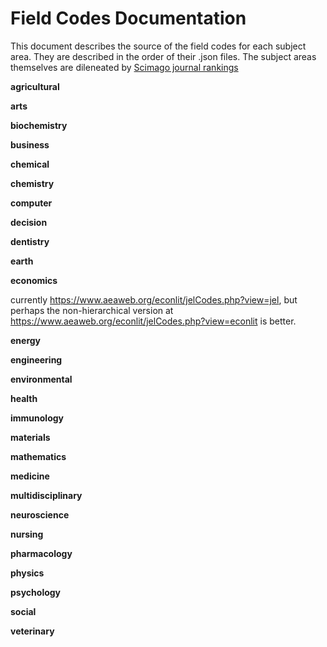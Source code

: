 # Field Codes Documentation
This document describes the source of the field codes for each subject area. They are described in the order of their .json files. The subject areas themselves are dileneated by [Scimago journal rankings](http://www.scimagojr.com/)

**agricultural**

**arts**

**biochemistry**

**business**

**chemical**

**chemistry**

**computer**

**decision**

**dentistry**

**earth**

**economics**

currently https://www.aeaweb.org/econlit/jelCodes.php?view=jel, but perhaps the non-hierarchical version at https://www.aeaweb.org/econlit/jelCodes.php?view=econlit is better.

**energy**

**engineering**

**environmental**

**health**

**immunology**

**materials**

**mathematics**

**medicine**

**multidisciplinary**

**neuroscience**

**nursing**

**pharmacology**

**physics**

**psychology**

**social**

**veterinary**
